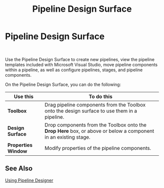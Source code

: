 ﻿---
title: Pipeline Design Surface
TOCTitle: Pipeline Design Surface
ms:assetid: eedf81f3-3209-44c9-8ee5-1ca826e5cabb
ms:mtpsurl: https://msdn.microsoft.com/en-us/library/Aa561810(v=BTS.80)
ms:contentKeyID: 51533260
ms.date: 08/30/2017
mtps_version: v=BTS.80
f1_keywords:
- bts10.pipelines.design.surface
---

# Pipeline Design Surface

 

Use the Pipeline Design Surface to create new pipelines, view the pipeline templates included with Microsoft Visual Studio, move pipeline components within a pipeline, as well as configure pipelines, stages, and pipeline components.

On the Pipeline Design Surface, you can do the following:

<table>
<thead>
<tr class="header">
<th>Use this</th>
<th>To do this</th>
</tr>
</thead>
<tbody>
<tr class="odd">
<td><strong>Toolbox</strong></td>
<td>Drag pipeline components from the Toolbox onto the design surface to use them in a pipeline.</td>
</tr>
<tr class="even">
<td><strong>Design Surface</strong></td>
<td>Drop components from the Toolbox onto the <strong>Drop Here</strong> box, or above or below a component in an existing stage.</td>
</tr>
<tr class="odd">
<td><strong>Properties Window</strong></td>
<td>Modify properties of the pipeline components.</td>
</tr>
</tbody>
</table>


## See Also

[Using Pipeline Designer](https://msdn.microsoft.com/library/aa578392\(v=bts.80\))

